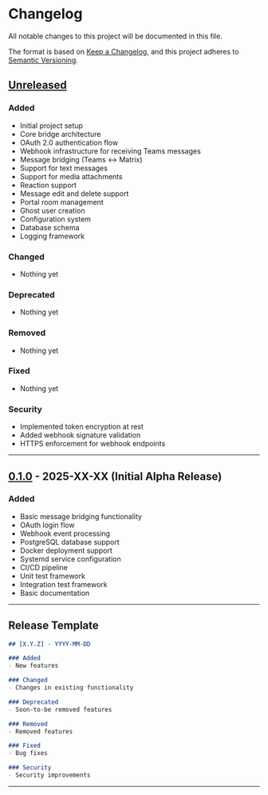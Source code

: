# Changelog

All notable changes to this project will be documented in this file.

The format is based on [Keep a Changelog](https://keepachangelog.com/en/1.0.0/),
and this project adheres to [Semantic Versioning](https://semver.org/spec/v2.0.0.html).

## [Unreleased]

### Added
- Initial project setup
- Core bridge architecture
- OAuth 2.0 authentication flow
- Webhook infrastructure for receiving Teams messages
- Message bridging (Teams ↔ Matrix)
- Support for text messages
- Support for media attachments
- Reaction support
- Message edit and delete support
- Portal room management
- Ghost user creation
- Configuration system
- Database schema
- Logging framework

### Changed
- Nothing yet

### Deprecated
- Nothing yet

### Removed
- Nothing yet

### Fixed
- Nothing yet

### Security
- Implemented token encryption at rest
- Added webhook signature validation
- HTTPS enforcement for webhook endpoints

---

## [0.1.0] - 2025-XX-XX (Initial Alpha Release)

### Added
- Basic message bridging functionality
- OAuth login flow
- Webhook event processing
- PostgreSQL database support
- Docker deployment support
- Systemd service configuration
- CI/CD pipeline
- Unit test framework
- Integration test framework
- Basic documentation

---

## Release Template

```markdown
## [X.Y.Z] - YYYY-MM-DD

### Added
- New features

### Changed
- Changes in existing functionality

### Deprecated
- Soon-to-be removed features

### Removed
- Removed features

### Fixed
- Bug fixes

### Security
- Security improvements
```

---

[Unreleased]: https://github.com/yourorg/beeper-teams-bridge/compare/v0.1.0...HEAD
[0.1.0]: https://github.com/yourorg/beeper-teams-bridge/releases/tag/v0.1.0
